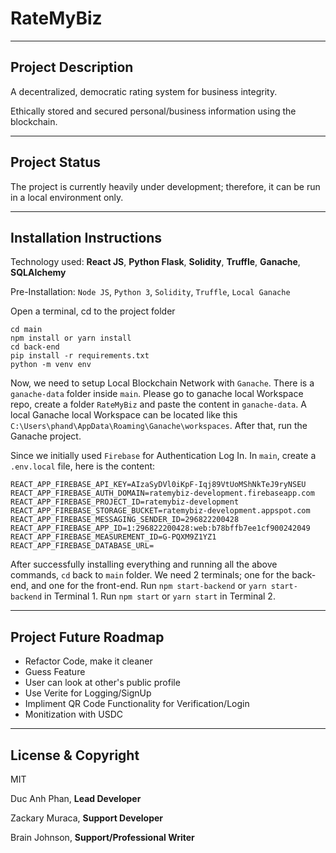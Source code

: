 # RateMyBiz
---
## Project Description
A decentralized, democratic rating system for business integrity.

Ethically stored and secured personal/business information using the blockchain.

---
## Project Status
The project is currently heavily under development; therefore, it can be run in a local environment only.

---
## Installation Instructions
Technology used: **React JS**, **Python Flask**, **Solidity**, **Truffle**, **Ganache**, **SQLAlchemy**

Pre-Installation: `Node JS`, `Python 3`, `Solidity`, `Truffle`, `Local Ganache`

Open a terminal, cd to the project folder

```
cd main
npm install or yarn install
cd back-end
pip install -r requirements.txt
python -m venv env
```

Now, we need to setup Local Blockchain Network with `Ganache`. There is a `ganache-data` folder inside `main`. Please go to ganache local Workspace repo, create a folder `RateMyBiz` and paste the content in `ganache-data`. A local Ganache local Workspace can be located like this `C:\Users\phand\AppData\Roaming\Ganache\workspaces`. After that, run the Ganache project.

Since we initially used `Firebase` for Authentication Log In. In `main`, create a `.env.local` file, here is the content:

```
REACT_APP_FIREBASE_API_KEY=AIzaSyDVl0iKpF-Iqj89VtUoMShNkTeJ9ryNSEU
REACT_APP_FIREBASE_AUTH_DOMAIN=ratemybiz-development.firebaseapp.com
REACT_APP_FIREBASE_PROJECT_ID=ratemybiz-development
REACT_APP_FIREBASE_STORAGE_BUCKET=ratemybiz-development.appspot.com
REACT_APP_FIREBASE_MESSAGING_SENDER_ID=296822200428
REACT_APP_FIREBASE_APP_ID=1:296822200428:web:b78bffb7ee1cf900242049
REACT_APP_FIREBASE_MEASUREMENT_ID=G-PQXM9Z1YZ1
REACT_APP_FIREBASE_DATABASE_URL=
```

After successfully installing everything and running all the above commands, `cd` back to `main` folder. We need 2 terminals; one for the back-end, and one for the front-end. Run `npm start-backend` or `yarn start-backend` in Terminal 1. Run `npm start` or `yarn start` in Terminal 2.

---
## Project Future Roadmap
- Refactor Code, make it cleaner 
- Guess Feature
- User can look at other's public profile
- Use Verite for Logging/SignUp
- Impliment QR Code Functionality for Verification/Login
- Monitization with USDC

---
## License & Copyright
MIT

Duc Anh Phan, **Lead Developer**

Zackary Muraca, **Support Developer**

Brain Johnson, **Support/Professional Writer**

